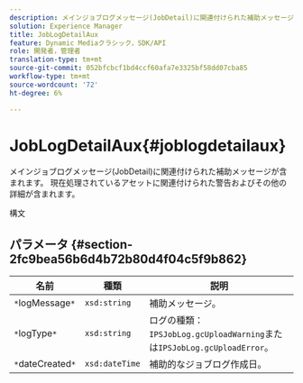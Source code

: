 ```yaml
---
description: メインジョブログメッセージ(JobDetail)に関連付けられた補助メッセージが含まれます。 現在処理されているアセットに関連付けられた警告およびその他の詳細が含まれます。
solution: Experience Manager
title: JobLogDetailAux
feature: Dynamic Mediaクラシック，SDK/API
role: 開発者，管理者
translation-type: tm+mt
source-git-commit: 052bfcbcf1bd4ccf60afa7e3325bf58dd07cba85
workflow-type: tm+mt
source-wordcount: '72'
ht-degree: 6%

---
```



# JobLogDetailAux{#joblogdetailaux}

メインジョブログメッセージ(JobDetail)に関連付けられた補助メッセージが含まれます。 現在処理されているアセットに関連付けられた警告およびその他の詳細が含まれます。

構文

## パラメータ {#section-2fc9bea56b6d4b72b80d4f04c5f9b862}

| 名前 | 種類 | 説明 |
|---|---|---|
| `*`logMessage`*` | `xsd:string` | 補助メッセージ。 |
| `*`logType`*` | `xsd:string` | ログの種類：`IPSJobLog.gcUploadWarning`または`IPSJobLog.gcUploadError`。 |
| `*`dateCreated`*` | `xsd:dateTime` | 補助的なジョブログ作成日。 |


